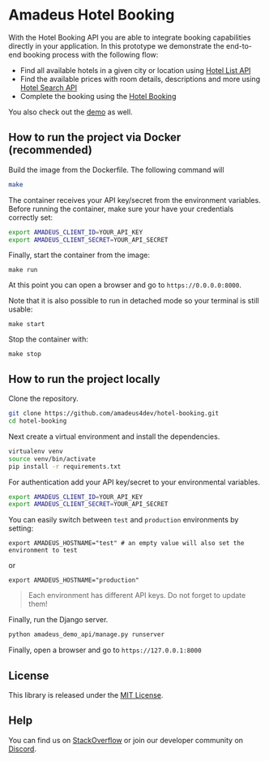 # Amadeus Hotel Booking

With the Hotel Booking API you are able to integrate booking capabilities directly in your application. In this prototype we demonstrate the end-to-end booking process with the following flow: 

- Find all available hotels in a given city or location using [Hotel List API](https://developers.amadeus.com/self-service/category/hotel/api-doc/hotel-search/api-reference)
- Find the available prices with room details, descriptions and more using [Hotel Search API](https://developers.amadeus.com/self-service/category/hotel/api-doc/hotel-search/api-reference)
- Complete the booking using the [Hotel Booking](https://developers.amadeus.com/self-service/category/hotel/api-doc/hotel-booking/api-reference)

You also check out the [demo](https://web-production-b653.up.railway.app/) as well.

## How to run the project via Docker (recommended)

Build the image from the Dockerfile. The following command will 

```sh
make
```

The container receives your API key/secret from the environment variables.
Before running the container, make sure your have your credentials correctly
set:

```sh
export AMADEUS_CLIENT_ID=YOUR_API_KEY
export AMADEUS_CLIENT_SECRET=YOUR_API_SECRET
```

Finally, start the container from the image:

```
make run
```

At this point you can open a browser and go to `https://0.0.0.0:8000`.

Note that it is also possible to run in detached mode so your terminal is still
usable:

```
make start
```

Stop the container with:

```
make stop
```

## How to run the project locally

Clone the repository.

```sh
git clone https://github.com/amadeus4dev/hotel-booking.git
cd hotel-booking
```

Next create a virtual environment and install the dependencies.

```sh
virtualenv venv
source venv/bin/activate
pip install -r requirements.txt
```

For authentication add your API key/secret to your environmental variables.

```sh
export AMADEUS_CLIENT_ID=YOUR_API_KEY
export AMADEUS_CLIENT_SECRET=YOUR_API_SECRET
```

You can easily switch between `test` and `production` environments by setting:

```
export AMADEUS_HOSTNAME="test" # an empty value will also set the environment to test
```

or

```
export AMADEUS_HOSTNAME="production"
```

> Each environment has different API keys. Do not forget to update them!

Finally, run the Django server.

```sh
python amadeus_demo_api/manage.py runserver
```

Finally, open a browser and go to `https://127.0.0.1:8000`

## License

This library is released under the [MIT License](LICENSE).

## Help

You can find us on [StackOverflow](https://stackoverflow.com/questions/tagged/amadeus) or join our developer community on
[Discord](https://discord.gg/cVrFBqx).
